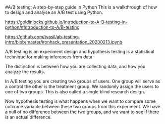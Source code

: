 #A/B testing: A step-by-step guide in Python
This is a walkthrough of how to design and analyse an A/B test using Python.

https://goldinlocks.github.io/Introduction-to-A-B-testing-in-python/#Introduction-to-A/B-testing

https://github.com/tvasil/ab-testing-intro/blob/master/ironhack_presentation_20200213.ipynb

A/B testing is an experiment design and hypothesis testing is a statistical technique for making inferences from data.

The distinction is between how you are collecting data, and how you analyze the results.

In A/B testing you are creating two groups of users. One group will serve as a control the other is the treatment group. We randomly assign the users to one of two groups. This is also called a single blind research design.

Now hypothesis testing is what happens when we want to compare some outcome variable between these two groups from this experiment. We have a null of no difference between the two groups, and we want to see if there is an actual difference.
